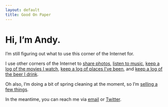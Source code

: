```yaml
---
layout: default
title: Good On Paper
---
```


# Hi, I’m Andy.

I’m still figuring out what to use this corner of the Internet for.

I use other corners of the Internet to [share photos](http://instagram.com/goodonpaper), [listen to music](http://www.rdio.com/people/goodonpaper/), [keep a log of the movies I watch](http://letterboxd.com/andymcmillan/), [keep a log of places I’ve been](https://foursquare.com/andymcmillan), and [keep a log of the beer I drink](https://untappd.com/user/andymcmillan).

Oh also, I’m doing a bit of spring cleaning at the moment, so I’m [selling a few things](http://goodonpaper.com/forsale).

In the meantime, you can reach me via [email](mailto:andy@goodonpaper.com) or [Twitter](http://twitter.com/andymcmillan).
